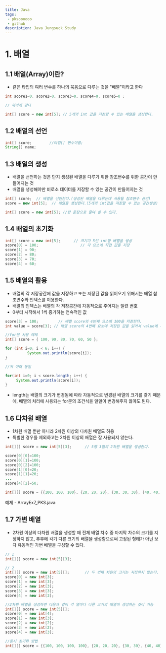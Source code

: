 ```yaml
---
title: Java
tags: 
 - pksoooooo
 - github
description: Java Jungsuck Study
---
```



# 1. 배열

## 1.1 배열(Array)이란?
- 같은 타입의 여러 변수를 하나의 묶음으로 다루는 것을 "배열"이라고 한다
```java
int score1=0, score2=0, score3=0, score4=0, score5=0 ;

// 위아래 같다

int[] score = new int[5]; // 5개의 int 값을 저장할 수 있는 배열을 생성한다.

```

## 1.2 배열의 선언
```java
int[] score;        //타입[] 변수이름;
String[] name;
```

## 1.3 배열의 생성
- 배열을 선언하는 것은 단지 생성된 배열을 다루기 위한 참조변수를 위한 공간이 만들어지는 것
- 배열을 생성해야만 비로소 데이터를 저장할 수 있는 공간이 만들어지는 것
```java
int[] score;  // 배열을 선언한다.(생성된 배열을 다루는데 사용될 참조변수 선언)
score = new int[5];  // 배열을 생성한다.(5개의 int값을 저장할 수 있는 공간생성)

int[] score = new int[5]; //한 문장으로 줄여 쓸 수 있다.
```

## 1.4 배열의 초기화
```java
int[] score = new int[5];      // 크기가 5인 int형 배열을 생성
score[0] = 100;                   // 각 요소에 직접 값을 저장
score[1] = 90;
score[2] = 80;
score[3] = 70;
score[4] = 60;
```

## 1.5 배열의 활용
- 배열의 각 저장공간에 값을 저장하고 또는 저장된 값을 읽어오기 위해서는 배열 참조변수와 인덱스를 이용한다.
- 배열의 인덱스는 배열의 각 저장공간에 자동적으로 주어지는 일련 번호
- 0부터 시작해서 1씩 증가하는 연속적인 값
```java
score[3] = 100;         // 배열 score의 4번째 요소에 100을 저장한다.
int value = score[3]; // 배열 score의 4번째 요소에 저장된 값을 읽어서 value에 저장한다.

//for문 사용 예제
int[] score = { 100, 90, 80, 70, 60, 50 };

for (int i=0; i < 6; i++) {
          System.out.println(score[i]);
}

//위 아래 동일

for(int i=0; i < score.length; i++) {
     System.out.println(score[i]);
}
```
- length는 배열의 크기가 변경됨에 따라 자동적으로 변경된 배열의 크기를 갖기 때문에, 배열의 처리에 사용되는 for문의 조건식을 일일이 변경해주지 않아도 된다.

## 1.6 다차원 배열
- 1차원 배열 뿐만 아니라 2차원 이상의 다차원 배열도 허용
- 특별한 경우를 제외하고는 2차원 이상의 배열은 잘 사용되지 않는다.
```java
int[][] score = new int[5][3];      // 5행 3열의 2차원 배열을 생성한다.

score[0][0]=100;
score[0][1]=100;
score[0][2]=100;
score[1][0]=20;
score[1][1]=20;
...
score[4][2]=50;

int[][] score = {{100, 100, 100}, {20, 20, 20}, {30, 30, 30}, {40, 40, 40}, {50, 50, 50}};

```
예제 - ArrayEx7_PKS.java

## 1.7 가변 배열
- 2차원 이상의 다차원 배열을 생성할 때 전체 배열 차수 중 마지막 차수의 크기를 지정하지 않고, 추후에 각기 다른 크기의 배열을 생성함으로써 고정된 형태가 아닌 보다 유동적인 가변 배열을 구성할 수 있다.
```java
// 1
int[][] score = new int[5][3];

// 2
int[][] score = new int[5][];       // 두 번째 차원의 크기는 지정하지 않는다.
score[0] = new int[3];
score[1] = new int[3];
score[2] = new int[3];
score[3] = new int[3];
score[4] = new int[3];

//2차원 배열을 생성하면 다음과 같이 각 열마다 다른 크기의 배열이 생성하는 것이 가능
int[][] score = new int[5][];
score[0] = new int[4];
score[1] = new int[3];
score[2] = new int[2];
score[3] = new int[2];
score[4] = new int[3];

//동시 초기화 방법
int[][] score = {{100, 100, 100, 100}, {20, 20, 20}, {30, 30}, {40, 40}, {50, 50, 50}};
```

